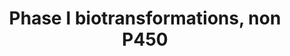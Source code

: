 ---
annotations:
- id: PW:0000376
  parent: regulatory pathway
  type: Pathway Ontology
  value: cytochrome P450-independent phase I biotransformation pathway
authors:
- MaintBot
- Khanspers
- Fehrhart
- Mkutmon
description: This pathway lists several phase 1 biotransformations and their related
  enzymes.
last-edited: 2019-09-17
organisms:
- Equus caballus
redirect_from:
- /index.php/Pathway:WP1213
- /instance/WP1213
- /instance/WP1213_rr107102
revision: r107102
schema-jsonld:
- '@context': https://schema.org/
  '@id': https://wikipathways.github.io/pathways/WP1213.html
  '@type': Dataset
  creator:
    '@type': Organization
    name: WikiPathways
  description: This pathway lists several phase 1 biotransformations and their related
    enzymes.
  keywords:
  - CES1
  - CES2
  - CES5A
  - ESD
  - LIPA
  - PON1
  - PON2
  - PON3
  - Phosphoric acid esters
  - amides
  - carboxylic acid esters
  - thio esters
  license: CC0
  name: Phase I biotransformations, non P450
seo: CreativeWork
title: Phase I biotransformations, non P450
wpid: WP1213
---